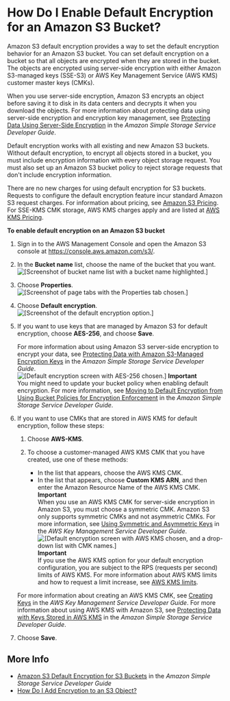 # How Do I Enable Default Encryption for an Amazon S3 Bucket?<a name="default-bucket-encryption"></a>

Amazon S3 default encryption provides a way to set the default encryption behavior for an Amazon S3 bucket\. You can set default encryption on a bucket so that all objects are encrypted when they are stored in the bucket\. The objects are encrypted using server\-side encryption with either Amazon S3\-managed keys \(SSE\-S3\) or AWS Key Management Service \(AWS KMS\) customer master keys \(CMKs\)\. 

When you use server\-side encryption, Amazon S3 encrypts an object before saving it to disk in its data centers and decrypts it when you download the objects\. For more information about protecting data using server\-side encryption and encryption key management, see [Protecting Data Using Server\-Side Encryption](https://docs.aws.amazon.com/AmazonS3/latest/dev/serv-side-encryption.html) in the *Amazon Simple Storage Service Developer Guide*\.

Default encryption works with all existing and new Amazon S3 buckets\. Without default encryption, to encrypt all objects stored in a bucket, you must include encryption information with every object storage request\. You must also set up an Amazon S3 bucket policy to reject storage requests that don't include encryption information\. 

There are no new charges for using default encryption for S3 buckets\. Requests to configure the default encryption feature incur standard Amazon S3 request charges\. For information about pricing, see [Amazon S3 Pricing](https://aws.amazon.com/s3/pricing/)\. For SSE\-KMS CMK storage, AWS KMS charges apply and are listed at [AWS KMS Pricing](https://aws.amazon.com/kms/pricing/)\. 

**To enable default encryption on an Amazon S3 bucket**

1. Sign in to the AWS Management Console and open the Amazon S3 console at [https://console\.aws\.amazon\.com/s3/](https://console.aws.amazon.com/s3/)\.

1. In the **Bucket name** list, choose the name of the bucket that you want\.  
![\[Screenshot of bucket name list with a bucket name highlighted.\]](http://docs.aws.amazon.com/AmazonS3/latest/user-guide/images/choose-bucket-name.png)

1. Choose **Properties**\.  
![\[Screenshot of page tabs with the Properties tab chosen.\]](http://docs.aws.amazon.com/AmazonS3/latest/user-guide/images/choose-properties-tab.png)

1. Choose **Default encryption**\.  
![\[Screenshot of the default encryption option.\]](http://docs.aws.amazon.com/AmazonS3/latest/user-guide/images/choose-properties-default-encryption.png)

1. If you want to use keys that are managed by Amazon S3 for default encryption, choose **AES\-256**, and choose **Save**\. 

   For more information about using Amazon S3 server\-side encryption to encrypt your data, see [Protecting Data with Amazon S3\-Managed Encryption Keys](https://docs.aws.amazon.com/AmazonS3/latest/dev/UsingServerSideEncryption.html) in the *Amazon Simple Storage Service Developer Guide*\.  
![\[Default encryption screen with AES-256 chosen.\]](http://docs.aws.amazon.com/AmazonS3/latest/user-guide/images/add-default-encryption-aes256.png)
**Important**  
You might need to update your bucket policy when enabling default encryption\. For more information, see [Moving to Default Encryption from Using Bucket Policies for Encryption Enforcement](https://docs.aws.amazon.com/AmazonS3/latest/dev/bucket-encryption.html#bucket-encryption-update-bucket-policy) in the *Amazon Simple Storage Service Developer Guide*\.

1. If you want to use CMKs that are stored in AWS KMS for default encryption, follow these steps:

   1. Choose **AWS\-KMS**\.

   1. To choose a customer\-managed AWS KMS CMK that you have created, use one of these methods:
      + In the list that appears, choose the AWS KMS CMK\.
      + In the list that appears, choose **Custom KMS ARN**, and then enter the Amazon Resource Name of the AWS KMS CMK\.
**Important**  
When you use an AWS KMS CMK for server\-side encryption in Amazon S3, you must choose a symmetric CMK\. Amazon S3 only supports symmetric CMKs and not asymmetric CMKs\. For more information, see [Using Symmetric and Asymmetric Keys](https://docs.aws.amazon.com/kms/latest/developerguide/symmetric-asymmetric.html) in the *AWS Key Management Service Developer Guide*\.  
![\[Default encryption screen with AWS KMS chosen, and a drop-down list with CMK names.\]](http://docs.aws.amazon.com/AmazonS3/latest/user-guide/images/add-default-encryption-kms-key.png)
**Important**  
If you use the AWS KMS option for your default encryption configuration, you are subject to the RPS \(requests per second\) limits of AWS KMS\. For more information about AWS KMS limits and how to request a limit increase, see [AWS KMS limits](https://docs.aws.amazon.com/kms/latest/developerguide/limits.html)\. 

   For more information about creating an AWS KMS CMK, see [Creating Keys](https://docs.aws.amazon.com/kms/latest/developerguide/create-keys.html) in the *AWS Key Management Service Developer Guide*\. For more information about using AWS KMS with Amazon S3, see [Protecting Data with Keys Stored in AWS KMS](https://docs.aws.amazon.com/AmazonS3/latest/dev/UsingKMSEncryption.html) in the *Amazon Simple Storage Service Developer Guide*\.

1. Choose **Save**\.

## More Info<a name="default-bucket-encryption-moreinfo"></a>
+ [Amazon S3 Default Encryption for S3 Buckets](https://docs.aws.amazon.com/AmazonS3/latest/dev/bucket-encryption.html) in the *Amazon Simple Storage Service Developer Guide*
+ [How Do I Add Encryption to an S3 Object?](add-object-encryption.md)